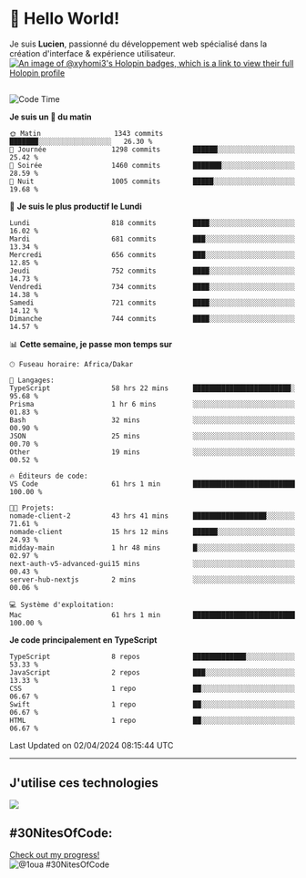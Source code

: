 # 👋 Hello World!

Je suis **Lucien**, passionné du développement web spécialisé dans la création d'interface & expérience utilisateur.
[![An image of @xyhomi3's Holopin badges, which is a link to view their full Holopin profile](https://holopin.me/xyhomi3)](https://holopin.io/@xyhomi3)

##

<!--START_SECTION:waka-->
![Code Time](http://img.shields.io/badge/Code%20Time-816%20hrs%2041%20mins-blue)

**Je suis un 🐤 du matin** 

```text
🌞 Matin                  1343 commits        ███████░░░░░░░░░░░░░░░░░░   26.30 % 
🌆 Journée                1298 commits        ██████░░░░░░░░░░░░░░░░░░░   25.42 % 
🌃 Soirée                 1460 commits        ███████░░░░░░░░░░░░░░░░░░   28.59 % 
🌙 Nuit                   1005 commits        █████░░░░░░░░░░░░░░░░░░░░   19.68 % 
```
📅 **Je suis le plus productif le Lundi** 

```text
Lundi                    818 commits         ████░░░░░░░░░░░░░░░░░░░░░   16.02 % 
Mardi                    681 commits         ███░░░░░░░░░░░░░░░░░░░░░░   13.34 % 
Mercredi                 656 commits         ███░░░░░░░░░░░░░░░░░░░░░░   12.85 % 
Jeudi                    752 commits         ████░░░░░░░░░░░░░░░░░░░░░   14.73 % 
Vendredi                 734 commits         ████░░░░░░░░░░░░░░░░░░░░░   14.38 % 
Samedi                   721 commits         ████░░░░░░░░░░░░░░░░░░░░░   14.12 % 
Dimanche                 744 commits         ████░░░░░░░░░░░░░░░░░░░░░   14.57 % 
```


📊 **Cette semaine, je passe mon temps sur** 

```text
🕑︎ Fuseau horaire: Africa/Dakar

💬 Langages: 
TypeScript               58 hrs 22 mins      ████████████████████████░   95.68 % 
Prisma                   1 hr 6 mins         ░░░░░░░░░░░░░░░░░░░░░░░░░   01.83 % 
Bash                     32 mins             ░░░░░░░░░░░░░░░░░░░░░░░░░   00.90 % 
JSON                     25 mins             ░░░░░░░░░░░░░░░░░░░░░░░░░   00.70 % 
Other                    19 mins             ░░░░░░░░░░░░░░░░░░░░░░░░░   00.52 % 

🔥 Éditeurs de code: 
VS Code                  61 hrs 1 min        █████████████████████████   100.00 % 

🐱‍💻 Projets: 
nomade-client-2          43 hrs 41 mins      ██████████████████░░░░░░░   71.61 % 
nomade-client            15 hrs 12 mins      ██████░░░░░░░░░░░░░░░░░░░   24.93 % 
midday-main              1 hr 48 mins        █░░░░░░░░░░░░░░░░░░░░░░░░   02.97 % 
next-auth-v5-advanced-gui15 mins             ░░░░░░░░░░░░░░░░░░░░░░░░░   00.43 % 
server-hub-nextjs        2 mins              ░░░░░░░░░░░░░░░░░░░░░░░░░   00.06 % 

💻 Système d'exploitation: 
Mac                      61 hrs 1 min        █████████████████████████   100.00 % 
```

**Je code principalement en TypeScript** 

```text
TypeScript               8 repos             █████████████░░░░░░░░░░░░   53.33 % 
JavaScript               2 repos             ███░░░░░░░░░░░░░░░░░░░░░░   13.33 % 
CSS                      1 repo              ██░░░░░░░░░░░░░░░░░░░░░░░   06.67 % 
Swift                    1 repo              ██░░░░░░░░░░░░░░░░░░░░░░░   06.67 % 
HTML                     1 repo              ██░░░░░░░░░░░░░░░░░░░░░░░   06.67 % 
```




 Last Updated on 02/04/2024 08:15:44 UTC
<!--END_SECTION:waka-->
---

## J'utilise ces technologies

<p align="left">
  <a href="https://skillicons.dev">
    <img src="https://skillicons.dev/icons?i=ts,js,md,scss,tailwind,react,redux,docker,express,astro,vite,nextjs,vercel,figma,ableton" />
  </a>
</p>

## #30NitesOfCode:
  [Check out my progress!](https://www.codedex.io/@1oua/30-nites-of-code)  
  ![@1oua #30NitesOfCode](https://www.codedex.io/api/petStatus?user=1oua)

